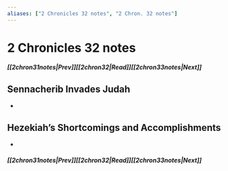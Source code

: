 ```yaml
---
aliases: ["2 Chronicles 32 notes", "2 Chron. 32 notes"]
---
```

# 2 Chronicles 32 notes
##### <span class=arrow-left></span>[[2chron31notes|Prev]]<span class=navigation-separator></span>[[2chron32|Read]]<span class=navigation-separator></span>[[2chron33notes|Next]]<span class=arrow-right></span>
## Sennacherib Invades Judah
- 
## Hezekiah’s Shortcomings and Accomplishments
- 
##### <span class=arrow-left></span>[[2chron31notes|Prev]]<span class=navigation-separator></span>[[2chron32|Read]]<span class=navigation-separator></span>[[2chron33notes|Next]]<span class=arrow-right></span>